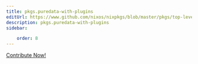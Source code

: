 ```yaml
---
title: pkgs.puredata-with-plugins
editUrl: https://www.github.com/nixos/nixpkgs/blob/master/pkgs/top-level/all-packages.nix#L35077C27
description: pkgs.puredata-with-plugins
sidebar:

    order: 8
---
```


<a href="https://www.github.com/nixos/nixpkgs/blob/master/pkgs/top-level/all-packages.nix#L35077C27">Contribute Now!</a>



